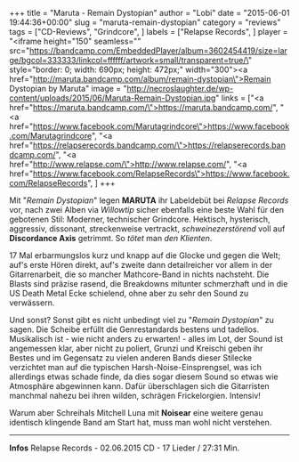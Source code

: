 +++
title = "Maruta - Remain Dystopian"
author = "Lobi"
date = "2015-06-01 19:44:36+00:00"
slug = "maruta-remain-dystopian"
category = "reviews"
tags = ["CD-Reviews", "Grindcore", ]
labels = ["Relapse Records", ]
player = "<iframe height=\"150\" seamless=\"\" src=\"https://bandcamp.com/EmbeddedPlayer/album=3602454419/size=large/bgcol=333333/linkcol=ffffff/artwork=small/transparent=true/\" style=\"border: 0; width: 690px; height: 472px;\" width=\"300\"><a href=\"http://maruta.bandcamp.com/album/remain-dystopian\">Remain Dystopian by Maruta</a></iframe>"
image = "http://necroslaughter.de/wp-content/uploads/2015/06/Maruta-Remain-Dystopian.jpg"
links = ["<a href=\"https://maruta.bandcamp.com/\">https://maruta.bandcamp.com/</a>", "<a href=\"https://www.facebook.com/Marutagrindcore\">https://www.facebook.com/Marutagrindcore</a>", "<a href=\"https://relapserecords.bandcamp.com/\">https://relapserecords.bandcamp.com/</a>", "<a href=\"http://www.relapse.com/\">http://www.relapse.com/</a>", "<a href=\"https://www.facebook.com/RelapseRecords\">https://www.facebook.com/RelapseRecords</a>", ]
+++

Mit "_Remain Dystopian_" legen **MARUTA** ihr Labeldebüt bei _Relapse Records_ vor, nach zwei Alben via _Willowtip_ sicher ebenfalls eine beste Wahl für den gebotenen Stil: Moderner, technischer Grindcore. Hektisch, hysterisch, aggressiv, dissonant, streckenweise vertrackt, _schweinezerstörend_ voll auf **Discordance Axis** getrimmt. So _tötet_ man _den_ _Klienten_.

17 Mal erbarmungslos kurz und knapp auf die Glocke und gegen die Welt; auf's erste Hören direkt, auf's zweite dann detailreicher vor allem in der Gitarrenarbeit, die so mancher Mathcore-Band in nichts nachsteht.
Die Blasts sind präzise rasend, die Breakdowns mitunter schmerzhaft und in die US Death Metal Ecke schielend, ohne aber zu sehr den Sound zu verwässern.

Und sonst? Sonst gibt es nicht unbedingt viel zu "_Remain Dystopian_" zu sagen. Die Scheibe erfüllt die Genrestandards bestens und tadellos. Musikalisch ist - wie nicht anders zu erwarten! - alles im Lot, der Sound ist angemessen klar, aber nicht zu poliert, Grunzi und Kreischi geben ihr Bestes und im Gegensatz zu vielen anderen Bands dieser Stilecke verzichtet man auf die typischen Harsh-Noise-Einsprengsel, was ich allerdings etwas schade finde, da dies sogar diesem Sound so etwas wie Atmosphäre abgewinnen kann. Dafür überschlagen sich die Gitarristen manchmal nahezu bei ihren wilden, schrägen Frickelorgien. Intensiv!

Warum aber Schreihals Mitchell Luna mit **Noisear** eine weitere genau identisch klingende Band am Start hat, muss man wohl nicht verstehen.





---
**Infos**
Relapse Records - 02.06.2015
CD - 17 Lieder / 27:31 Min.
